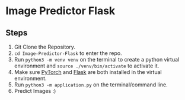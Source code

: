 # Image Predictor Flask

## Steps
1. Git Clone the Repository.
2. ```cd Image-Predictor-Flask``` to enter the repo.
3. Run ```python3 -m venv venv``` on the terminal to create a python virtual environment and ```source ./venv/bin/activate``` to activate it.
4. Make sure [PyTorch](https://pytorch.org/get-started/locally/) and [Flask](https://pypi.org/project/Flask/) are both installed in the virtual environment. 
5. Run ```python3 -m application.py``` on the terminal/command line. 
6. Predict Images :)
